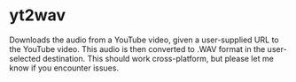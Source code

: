 # yt2wav
Downloads the audio from a YouTube video, given a user-supplied URL to the YouTube video. This audio is then converted to .WAV format in the user-selected destination. This should work cross-platform, but please let me know if you encounter issues.
